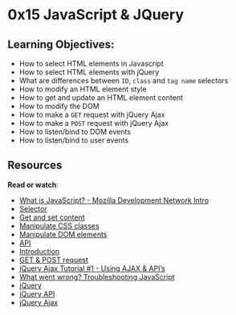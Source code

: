 # 0x15 JavaScript & JQuery

## Learning Objectives:

-   How to select HTML elements in Javascript
-   How to select HTML elements with jQuery
-   What are differences between  `ID`,  `class`  and  `tag name`  selectors
-   How to modify an HTML element style
-   How to get and update an HTML element content
-   How to modify the DOM
-   How to make a  `GET`  request with jQuery Ajax
-   How to make a  `POST`  request with jQuery Ajax
-   How to listen/bind to DOM events
-   How to listen/bind to user events

## Resources

**Read or watch**:
- [What is JavaScript? - Mozilla Development Network Intro](https://intranet.hbtn.io/rltoken/FBd59d6M-Bal5PiSJbhw9g "What is JavaScript?")
-   [Selector](https://intranet.hbtn.io/rltoken/RtFB5Ycdvvk5OYv79zgr6A "Selector")
-   [Get and set content](https://intranet.hbtn.io/rltoken/JAC2vdSj1pbH6y_9OwQrAw "Get and set content")
-   [Manipulate CSS classes](https://intranet.hbtn.io/rltoken/Pvl_U4kdmxtHrZAHoFh_qw "Manipulate CSS classes")
-   [Manipulate DOM elements](https://intranet.hbtn.io/rltoken/fA1R3S7dNUX4lj68z6qMyw "Manipulate DOM elements")
-   [API](https://intranet.hbtn.io/rltoken/w_Y67Y3UlGQ6nluZx9KJyQ "API")
-   [Introduction](https://intranet.hbtn.io/rltoken/LOMQvsml-4ttg2Y2TVNbqQ "Introduction")
-   [GET & POST request](https://intranet.hbtn.io/rltoken/xN81Z76ZeNgB42tyJOgXjA "GET & POST request")
-   [jQuery Ajax Tutorial #1 - Using AJAX & API’s](https://intranet.hbtn.io/rltoken/Rq2Ob5rhN-N458YBxxaRXQ "jQuery Ajax Tutorial #1 - Using AJAX & API's")
-   [What went wrong? Troubleshooting JavaScript](https://intranet.hbtn.io/rltoken/ZpjZXl5AxHmurQFuxQfB4A "What went wrong? Troubleshooting JavaScript")
-   [jQuery](https://intranet.hbtn.io/rltoken/L5nA7F44DBhrCAdlEvxrqQ "jQuery")
-   [jQuery API](https://intranet.hbtn.io/rltoken/U3XGm3WaMxON5c-NkBFS6Q "jQuery API")
-   [jQuery Ajax](https://intranet.hbtn.io/rltoken/pZmSwUxd65dxIrX7D4n1pg "jQuery Ajax")
